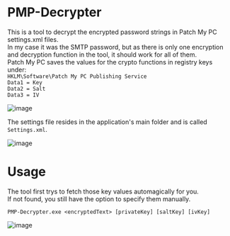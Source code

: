 # PMP-Decrypter

This is a tool to decrypt the encrypted password strings in Patch My PC settings.xml files.  
In my case it was the SMTP password, but as there is only one encryption and decryption function in the tool, it should work for all of them.  
Patch My PC saves the values for the crypto functions in registry keys under:  
``HKLM\Software\Patch My PC Publishing Service``  
``Data1 = Key``  
``Data2 = Salt``  
``Data3 = IV``  

![image](https://github.com/LuemmelSec/PMP-Decrypter/assets/58529760/641e3174-96dd-4696-aaad-daff5fc1c25c)

The settings file resides in the application's main folder and is called ``Settings.xml``.  

![image](https://github.com/LuemmelSec/PMP-Decrypter/assets/58529760/7189fe7c-a669-4a01-aa74-e71b8b248f02)

# Usage
The tool first trys to fetch those key values automagically for you.  
If not found, you still have the option to specify them manually. 

``PMP-Decrypter.exe <encryptedText> [privateKey] [saltKey] [ivKey]``  

![image](https://github.com/LuemmelSec/PMP-Decrypter/assets/58529760/e9bcb1f2-168c-4507-8d05-38a78159bd8e)
